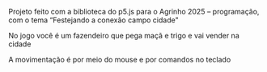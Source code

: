 Projeto feito com a biblioteca do p5.js para o Agrinho 2025 – programação, com o tema “Festejando a conexão campo cidade"

No jogo você é um fazendeiro que pega maçã e trigo e vai vender na cidade

A movimentação é por meio do mouse e por comandos no teclado 
